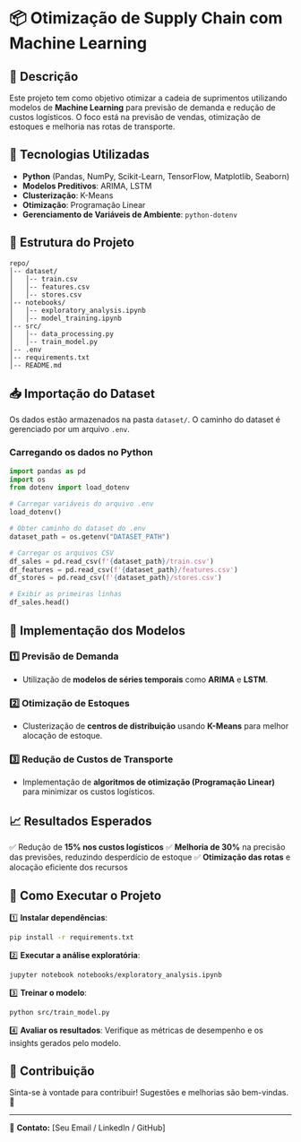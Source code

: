 # 📦 Otimização de Supply Chain com Machine Learning

## 📌 Descrição
Este projeto tem como objetivo otimizar a cadeia de suprimentos utilizando modelos de **Machine Learning** para previsão de demanda e redução de custos logísticos. O foco está na previsão de vendas, otimização de estoques e melhoria nas rotas de transporte.

## 🔧 Tecnologias Utilizadas
- **Python** (Pandas, NumPy, Scikit-Learn, TensorFlow, Matplotlib, Seaborn)
- **Modelos Preditivos**: ARIMA, LSTM
- **Clusterização**: K-Means
- **Otimização**: Programação Linear
- **Gerenciamento de Variáveis de Ambiente**: `python-dotenv`

## 📂 Estrutura do Projeto
```
repo/
│-- dataset/
│   │-- train.csv
│   │-- features.csv
│   │-- stores.csv
│-- notebooks/
│   │-- exploratory_analysis.ipynb
│   │-- model_training.ipynb
│-- src/
│   │-- data_processing.py
│   │-- train_model.py
│-- .env
│-- requirements.txt
│-- README.md
```

## 📥 Importação do Dataset
Os dados estão armazenados na pasta `dataset/`. O caminho do dataset é gerenciado por um arquivo `.env`.

### Carregando os dados no Python
```python
import pandas as pd
import os
from dotenv import load_dotenv

# Carregar variáveis do arquivo .env
load_dotenv()

# Obter caminho do dataset do .env
dataset_path = os.getenv("DATASET_PATH")

# Carregar os arquivos CSV
df_sales = pd.read_csv(f'{dataset_path}/train.csv')
df_features = pd.read_csv(f'{dataset_path}/features.csv')
df_stores = pd.read_csv(f'{dataset_path}/stores.csv')

# Exibir as primeiras linhas
df_sales.head()
```

## 🚀 Implementação dos Modelos

### 1️⃣ **Previsão de Demanda**
- Utilização de **modelos de séries temporais** como **ARIMA** e **LSTM**.

### 2️⃣ **Otimização de Estoques**
- Clusterização de **centros de distribuição** usando **K-Means** para melhor alocação de estoque.

### 3️⃣ **Redução de Custos de Transporte**
- Implementação de **algoritmos de otimização (Programação Linear)** para minimizar os custos logísticos.

## 📈 Resultados Esperados
✅ Redução de **15% nos custos logísticos**
✅ **Melhoria de 30%** na precisão das previsões, reduzindo desperdício de estoque
✅ **Otimização das rotas** e alocação eficiente dos recursos

## 🔨 Como Executar o Projeto

1️⃣ **Instalar dependências**:
```bash
pip install -r requirements.txt
```

2️⃣ **Executar a análise exploratória**:
```bash
jupyter notebook notebooks/exploratory_analysis.ipynb
```

3️⃣ **Treinar o modelo**:
```bash
python src/train_model.py
```

4️⃣ **Avaliar os resultados**:
Verifique as métricas de desempenho e os insights gerados pelo modelo.

## 📌 Contribuição
Sinta-se à vontade para contribuir! Sugestões e melhorias são bem-vindas. 🚀

---

📩 **Contato:** [Seu Email / LinkedIn / GitHub]

